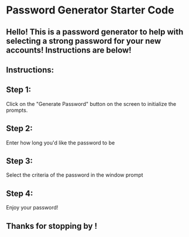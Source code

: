 # Password Generator Starter Code

## Hello! This is a password generator to help with selecting a strong password for your new accounts! Instructions are below!

## Instructions:

## Step 1:
Click on the "Generate Password" button on the screen to initialize the prompts.

## Step 2:
Enter how long you'd like the password to be

## Step 3:
Select the criteria of the password in the window prompt

## Step 4:
Enjoy your password!

## Thanks for stopping by !